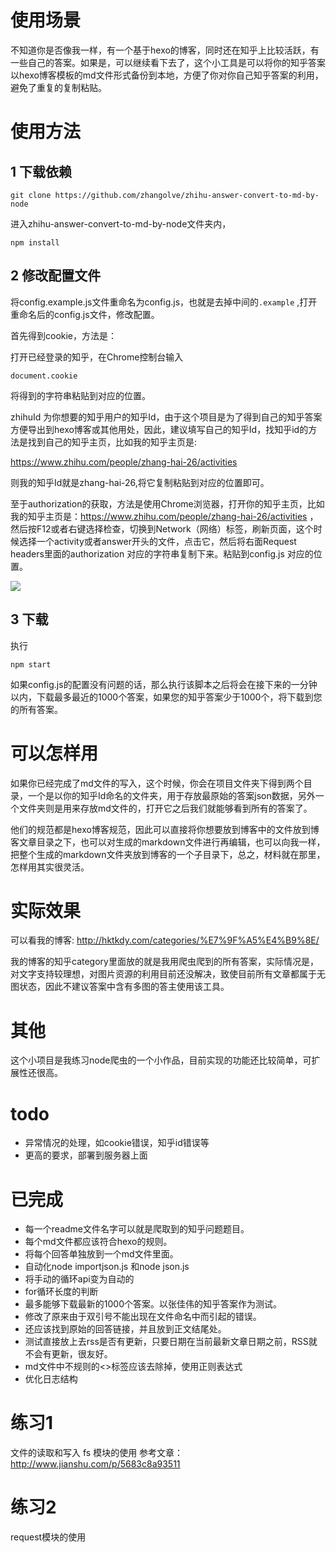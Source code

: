 # 使用场景

不知道你是否像我一样，有一个基于hexo的博客，同时还在知乎上比较活跃，有一些自己的答案。如果是，可以继续看下去了，这个小工具是可以将你的知乎答案以hexo博客模板的md文件形式备份到本地，方便了你对你自己知乎答案的利用，避免了重复的复制粘贴。



# 使用方法




## 1 下载依赖

```
git clone https://github.com/zhangolve/zhihu-answer-convert-to-md-by-node 

```

进入zhihu-answer-convert-to-md-by-node文件夹内，


```
npm install 
```

## 2 修改配置文件



将config.example.js文件重命名为config.js，也就是去掉中间的```.example``` ,打开重命名后的config.js文件，修改配置。

首先得到cookie，方法是：

打开已经登录的知乎，在Chrome控制台输入

```
document.cookie
```

将得到的字符串粘贴到对应的位置。

zhihuId 为你想要的知乎用户的知乎Id，由于这个项目是为了得到自己的知乎答案方便导出到hexo博客或其他用处，因此，建议填写自己的知乎Id，找知乎id的方法是找到自己的知乎主页，比如我的知乎主页是:

https://www.zhihu.com/people/zhang-hai-26/activities

则我的知乎Id就是zhang-hai-26,将它复制粘贴到对应的位置即可。


至于authorization的获取，方法是使用Chrome浏览器，打开你的知乎主页，比如我的知乎主页是：https://www.zhihu.com/people/zhang-hai-26/activities  ，然后按F12或者右键选择检查，切换到Network（网络）标签，刷新页面，这个时候选择一个activity或者answer开头的文件，点击它，然后将右面Request headers里面的authorization 对应的字符串复制下来。粘贴到config.js 对应的位置。


![](http://7ktu2f.com1.z0.glb.clouddn.com/QQ截图20170109192809.png)



##  3 下载

执行

```
npm start
```

如果config.js的配置没有问题的话，那么执行该脚本之后将会在接下来的一分钟以内，下载最多最近的1000个答案，如果您的知乎答案少于1000个，将下载到您的所有答案。

# 可以怎样用

如果你已经完成了md文件的写入，这个时候，你会在项目文件夹下得到两个目录，一个是以你的知乎Id命名的文件夹，用于存放最原始的答案json数据，另外一个文件夹则是用来存放md文件的，打开它之后我们就能够看到所有的答案了。

他们的规范都是hexo博客规范，因此可以直接将你想要放到博客中的文件放到博客文章目录之下，也可以对生成的markdown文件进行再编辑，也可以向我一样，把整个生成的markdown文件夹放到博客的一个子目录下，总之，材料就在那里，怎样用其实很灵活。

# 实际效果

可以看我的博客:  http://hktkdy.com/categories/%E7%9F%A5%E4%B9%8E/  

我的博客的知乎category里面放的就是我用爬虫爬到的所有答案，实际情况是，对文字支持较理想，对图片资源的利用目前还没解决，致使目前所有文章都属于无图状态，因此不建议答案中含有多图的答主使用该工具。


# 其他

这个小项目是我练习node爬虫的一个小作品，目前实现的功能还比较简单，可扩展性还很高。

# todo


- 异常情况的处理，如cookie错误，知乎id错误等
- 更高的要求，部署到服务器上面



# 已完成
- 每一个readme文件名字可以就是爬取到的知乎问题题目。
- 每个md文件都应该符合hexo的规则。
- 将每个回答单独放到一个md文件里面。
- 自动化node importjson.js 和node json.js
- 将手动的循环api变为自动的
- for循环长度的判断
- 最多能够下载最新的1000个答案。以张佳伟的知乎答案作为测试。
- 修改了原来由于双引号不能出现在文件命名中而引起的错误。
- 还应该找到原始的回答链接，并且放到正文结尾处。
- 测试直接放上去rss是否有更新，只要日期在当前最新文章日期之前，RSS就不会有更新，很友好。
- md文件中不规则的<>标签应该去除掉，使用正则表达式
- 优化日志结构

# 练习1

文件的读取和写入
fs 模块的使用
参考文章：http://www.jianshu.com/p/5683c8a93511

# 练习2

request模块的使用

